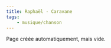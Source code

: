 ```yaml
---
title: Raphaël - Caravane
tags:
    - musique/chanson
---
```


Page créée automatiquement, mais vide.
